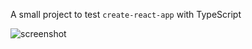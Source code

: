 A small project to test `create-react-app` with TypeScript

![screenshot]("./public/screenshot.png")
